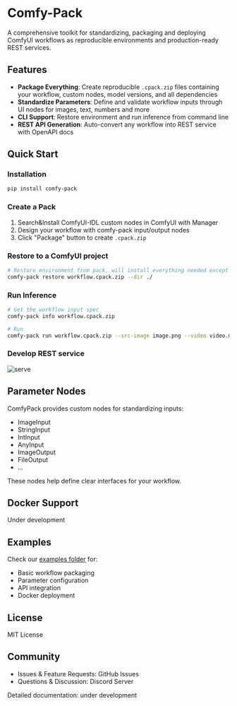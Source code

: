 # Comfy-Pack

A comprehensive toolkit for standardizing, packaging and deploying ComfyUI workflows as reproducible environments and production-ready REST services.

## Features
- **Package Everything**: Create reproducible `.cpack.zip` files containing your workflow, custom nodes, model versions, and all dependencies
- **Standardize Parameters**: Define and validate workflow inputs through UI nodes for images, text, numbers and more
- **CLI Support**: Restore environment and run inference from command line
- **REST API Generation**: Auto-convert any workflow into REST service with OpenAPI docs

## Quick Start

### Installation
```bash
pip install comfy-pack
```



### Create a Pack
1. Search&Install ComfyUI-IDL custom nodes in ComfyUI with Manager
2. Design your workflow with comfy-pack input/output nodes
3. Click "Package" button to create `.cpack.zip`

### Restore to a ComfyUI project
```bash
# Restore environment from pack, will install everything needed except the models.
comfy-pack restore workflow.cpack.zip --dir ./
```

### Run Inference
```bash
# Get the workflow input spec
comfy-pack info workflow.cpack.zip

# Run
comfy-pack run workflow.cpack.zip --src-image image.png --video video.mp4
```

### Develop REST service
![serve](https://github.com/user-attachments/assets/57b5ff75-6109-4f06-99a2-778942030236)

## Parameter Nodes

ComfyPack provides custom nodes for standardizing inputs:
- ImageInput
- StringInput
- IntInput
- AnyInput
- ImageOutput
- FileOutput
- ...

These nodes help define clear interfaces for your workflow.

## Docker Support
Under development


## Examples

Check our [examples folder](examples/) for:
- Basic workflow packaging
- Parameter configuration
- API integration
- Docker deployment

## License
MIT License

## Community
- Issues & Feature Requests: GitHub Issues
- Questions & Discussion: Discord Server

Detailed documentation: under development
